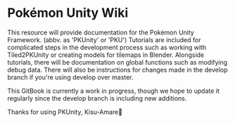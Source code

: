 # Pokémon Unity Wiki

This resource will provide documentation for the Pokémon Unity Framework. (abbv. as 'PKUnity' or 'PKU')
Tutorials are included for complicated steps in the development process such as working with Tiled2PKUnity or creating models for tilemaps in Blender. Alongside tutorials, there will be documentation on global functions such as modifying debug data. There will also be instructions for changes made in the develop branch if you're using develop over master.

This GitBook is currently a work in progress, though we hope to update it regularly since the develop branch is including new additions.

Thanks for using PKUnity,
Kisu-Amare🐾
